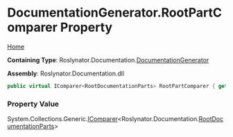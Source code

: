 <a name="_top"></a>

# DocumentationGenerator\.RootPartComparer Property

[Home](../../../../README.md#_top)

**Containing Type**: Roslynator\.Documentation\.[DocumentationGenerator](../README.md#_top)

**Assembly**: Roslynator\.Documentation\.dll

```csharp
public virtual IComparer<RootDocumentationParts> RootPartComparer { get; }
```

### Property Value

System\.Collections\.Generic\.[IComparer](https://docs.microsoft.com/en-us/dotnet/api/system.collections.generic.icomparer-1)\<Roslynator\.Documentation\.[RootDocumentationParts](../../RootDocumentationParts/README.md#_top)>

